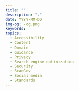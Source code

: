 ```yaml
---
title: ""
description: "."
date: YYYY-MM-DD
img-og: -og.png
keywords:
topics:
  - Accessibility
  - Content
  - Domain
  - Guidance
  - Privacy
  - Search engine optimization
  - Security
  - ScanGov
  - Social media
  - Standards
---
```


